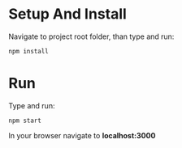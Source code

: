 # Setup And Install

Navigate to project root folder, than type and run:

```
npm install
```

# Run

Type and run:

```
npm start
```

In your browser navigate to **localhost:3000**
